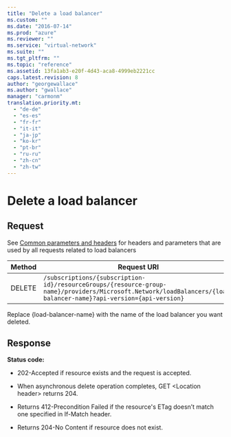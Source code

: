 ```yaml
---
title: "Delete a load balancer"
ms.custom: ""
ms.date: "2016-07-14"
ms.prod: "azure"
ms.reviewer: ""
ms.service: "virtual-network"
ms.suite: ""
ms.tgt_pltfrm: ""
ms.topic: "reference"
ms.assetid: 13fa1ab3-e20f-4d43-aca8-4999eb2221cc
caps.latest.revision: 8
author: "georgewallace"
ms.author: "gwallace"
manager: "carmonm"
translation.priority.mt: 
  - "de-de"
  - "es-es"
  - "fr-fr"
  - "it-it"
  - "ja-jp"
  - "ko-kr"
  - "pt-br"
  - "ru-ru"
  - "zh-cn"
  - "zh-tw"
---
```

# Delete a load balancer
## Request  
 See [Common parameters and headers](load-balancer.md#bk_common) for headers and parameters that are used by all requests related to load balancers  
  
|Method|Request URI|  
|------------|-----------------|  
|DELETE|`/subscriptions/{subscription-id}/resourceGroups/{resource-group-name}/providers/Microsoft.Network/loadBalancers/{load-balancer-name}?api-version={api-version}`|  
  
 Replace {load-balancer-name} with the name of the load balancer you want deleted.  
  
## Response  
 **Status code:**  
  
-   202-Accepted if resource exists and the request is accepted.  
  
-   When asynchronous delete operation completes, GET \<Location header> returns 204.  
  
-   Returns 412-Precondition Failed if the resource's ETag doesn’t match one specified in If-Match header.  
  
-   Returns 204-No Content if resource does not exist.
